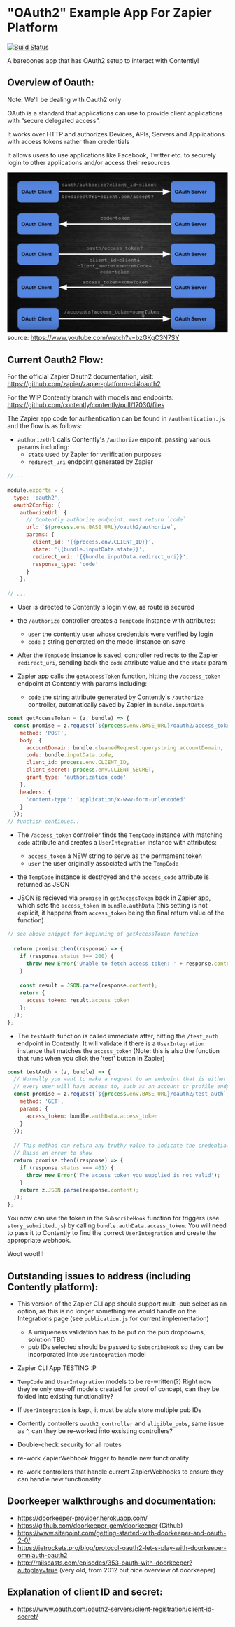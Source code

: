 # "OAuth2" Example App For Zapier Platform

[![Build Status](https://travis-ci.org/zapier/zapier-platform-example-app-oauth2.svg?branch=master)](https://travis-ci.org/zapier/zapier-platform-example-app-oauth2)

A barebones app that has OAuth2 setup to interact with Contently!

## Overview of Oauth:

Note: We'll be dealing with Oauth2 only

OAuth is a standard that applications can use to provide client applications with “secure delegated access”.

It works over HTTP and authorizes Devices, APIs, Servers and Applications with access tokens rather than credentials

It allows users to use applications like Facebook, Twitter etc. to securely login to other applications and/or access their resources

![Example flow](oauth2flow.png)
source: https://www.youtube.com/watch?v=bzGKgC3N7SY

## Current Oauth2 Flow:

For the official Zapier Oauth2 documentation, visit: https://github.com/zapier/zapier-platform-cli#oauth2

For the WIP Contently branch with models and endpoints:
https://github.com/contently/contently/pull/17030/files

The Zapier app code for authentication can be found in `/authentication.js` and the flow is as follows:

- `authorizeUrl` calls Contently's `/authorize` enpoint, passing various params including:
  -  `state` used by Zapier for verification purposes
  - `redirect_uri` endpoint generated by Zapier

```js 
// ...

module.exports = {
  type: 'oauth2',
  oauth2Config: {
    authorizeUrl: {
      // Contently authorize endpoint, must return `code`
      url: `${process.env.BASE_URL}/oauth2/authorize`,
      params: {
        client_id: '{{process.env.CLIENT_ID}}',
        state: '{{bundle.inputData.state}}',
        redirect_uri: '{{bundle.inputData.redirect_uri}}',
        response_type: 'code'
      }
    },

// ...
```

- User is directed to Contently's login view, as route is secured

- the `/authorize` controller creates a `TempCode` instance with attributes:
  - `user` the contently user whose credentials were verified by login
  - `code` a string generated on the model instance on save

- After the `TempCode` instance is saved, controller redirects to the Zapier `redirect_uri`, sending back the `code` attribute value and the `state` param

- Zapier app calls the `getAccessToken` function, hitting the `/access_token` endpoint at Contently with params including:
  - `code` the string attribute generated by Contently's `/authorize` controller, automatically saved by Zapier in `bundle.inputData`

```js
const getAccessToken = (z, bundle) => {
  const promise = z.request(`${process.env.BASE_URL}/oauth2/access_token`, {
    method: 'POST',
    body: {
      accountDomain: bundle.cleanedRequest.querystring.accountDomain,
      code: bundle.inputData.code,
      client_id: process.env.CLIENT_ID,
      client_secret: process.env.CLIENT_SECRET,
      grant_type: 'authorization_code'
    },
    headers: {
      'content-type': 'application/x-www-form-urlencoded'
    }
  });
// function continues..
```

- The `/access_token` controller finds the `TempCode` instance with matching `code` attribute and creates a `UserIntegration` instance with attributes:
  - `access_token` a NEW string to serve as the permament token
  - `user` the user originally associated with the `TempCode`

- the `TempCode` instance is destroyed and the `access_code` attribute is returned as JSON

- JSON is recieved via `promise` in `getAccessToken` back in Zapier app, which sets the `access_token` in `bundle.authData` (this setting is not explicit, it happens from `access_token` being the final return value of the function)

```js
// see above snippet for beginning of getAccessToken function

  return promise.then((response) => {
    if (response.status !== 200) {
      throw new Error('Unable to fetch access token: ' + response.content);
    }

    const result = JSON.parse(response.content);
    return {
      access_token: result.access_token
    };
  });
};
```

- The `testAuth` function is called immediate after, hitting the `/test_auth` endpoint in Contently. It will validate if there is a `UserIntegration` instance that matches the `access_token` (Note: this is also the function that runs when you click the 'test' button in Zapier)

```js
const testAuth = (z, bundle) => {
  // Normally you want to make a request to an endpoint that is either specifically designed to test auth, or one that
  // every user will have access to, such as an account or profile endpoint like /me.
  const promise = z.request(`${process.env.BASE_URL}/oauth2/test_auth`, {
    method: 'GET',
    params: {
      access_token: bundle.authData.access_token
    }
  });

  // This method can return any truthy value to indicate the credentials are valid.
  // Raise an error to show
  return promise.then((response) => {
    if (response.status === 401) {
      throw new Error('The access token you supplied is not valid');
    }
    return z.JSON.parse(response.content);
  });
};
```

You now can use the token in the `SubscribeHook` function for triggers (see `story_submitted.js`) by calling `bundle.authData.access_token`. You will need to pass it to Contently to find the correct `UserIntegration` and create the appropriate webhook.

Woot woot!!!

## Outstanding issues to address (including Contently platform):

- This version of the Zapier CLI app should support multi-pub select as an option, as this is no longer something we would handle on the Integrations page (see `publication.js` for current implementation)
  - A uniqueness validation has to be put on the pub dropdowns, solution TBD
  - pub IDs selected should be passed to `SubscribeHook` so they can be incorporated into `UserIntegration` model

- Zapier CLI App TESTING :P

- `TempCode` and `UserIntegration` models to be re-written(?) Right now they're only one-off models created for proof of concept, can they be folded into existing functionality?

- If `UserIntegration` is kept, it must be able store multiple pub IDs

- Contently controllers `oauth2_controller` and `eligible_pubs`, same issue as ^, can they be re-worked into exsisting controllers?

- Double-check security for all routes

- re-work ZapierWebhook trigger to handle new functionality

- re-work controllers that handle current ZapierWebhooks to ensure they can handle new functionality


## Doorkeeper walkthroughs and documentation:

- https://doorkeeper-provider.herokuapp.com/
- https://github.com/doorkeeper-gem/doorkeeper (Github)
- https://www.sitepoint.com/getting-started-with-doorkeeper-and-oauth-2-0/
- https://jetrockets.pro/blog/protocol-oauth2-let-s-play-with-doorkeeper-omniauth-oauth2
- http://railscasts.com/episodes/353-oauth-with-doorkeeper?autoplay=true (very old, from 2012 but nice overview of doorkeeper)

## Explanation of client ID and secret:
- https://www.oauth.com/oauth2-servers/client-registration/client-id-secret/